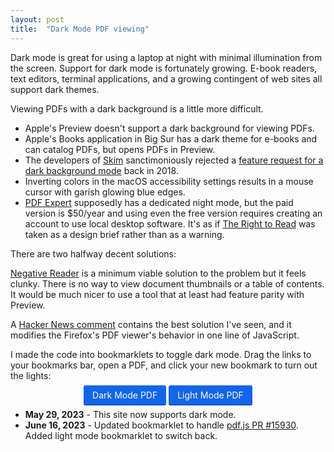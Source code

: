 ```yaml
---
layout: post
title:  "Dark Mode PDF viewing"
---
```


Dark mode is great for using a laptop at night with minimal illumination from
the screen.  Support for dark mode is fortunately growing.  E-book readers,
text editors, terminal applications, and a growing contingent of web sites all
support dark themes.

Viewing PDFs with a dark background is a little more difficult.

* Apple's Preview doesn't support a dark background for viewing PDFs.
* Apple's Books application in Big Sur has a dark theme for e-books and can
  catalog PDFs, but opens PDFs in Preview.
* The developers of [Skim](https://skim-app.sourceforge.io/) sanctimoniously
  rejected a [feature request for a dark background
  mode](https://sourceforge.net/p/skim-app/feature-requests/1509/) back in 2018.
* Inverting colors in the macOS accessibility settings results in a mouse
  cursor with garish glowing blue edges.
* [PDF Expert](https://pdfexpert.com/) supposedly has a dedicated night mode,
  but the paid version is $50/year and using even the free version requires
  creating an account to use local desktop software.  It's as if [The Right to
  Read](https://www.gnu.org/philosophy/right-to-read.en.html) was taken as a
  design brief rather than as a warning.

There are two halfway decent solutions:

[Negative Reader](http://mackozer.pl/negative-reader/) is a minimum viable
solution to the problem but it feels clunky.  There is no way to view
document thumbnails or a table of contents.  It would be much nicer to use a
tool that at least had feature parity with Preview.

A [Hacker News comment](https://news.ycombinator.com/item?id=25180600) contains
the best solution I've seen, and it modifies the Firefox's PDF viewer's
behavior in one line of JavaScript.

I made the code into bookmarklets to toggle dark mode.  Drag the links to your bookmarks bar, open
a PDF, and click your new bookmark to turn out the lights:

<!--
Bookmarklet style cribbed from Alisdair McDiarmid's article:
Kill sticky headers
https://alisdair.mcdiarmid.org/kill-sticky-headers/

I would put this in assets/main.scss or assets/css/style.scss
but the minima theme is a mess.  The documentation on how to customize the
minima theme doesn't match how the theme actually works.
-->
<style>
.bookmarklet a {
    background: #16e;
    border-radius: 3px;
    border-bottom: 1px solid #139;
    color: #fff;
    padding: 0.5em 1em;
    text-decoration: none;
    transition-property: background;
    transition-duration: 150ms;
}
</style>

<span style="display:table; margin: auto;">
<span class=bookmarklet>
<a href="javascript:(function(){viewer.style.setProperty('filter', 'grayscale(1) invert(1) sepia(1) contrast(75%)');})()">Dark Mode PDF</a>
</span>
<span class=bookmarklet>
<a href="javascript:(function(){viewer.style.setProperty('filter', '');})()">Light Mode PDF</a>
</span>
</span>

- **May 29, 2023** - This site now supports dark mode.
- **June 16, 2023** - Updated bookmarklet to handle [pdf.js PR #15930](https://github.com/mozilla/pdf.js/pull/15930).  Added light mode bookmarklet to switch back.
